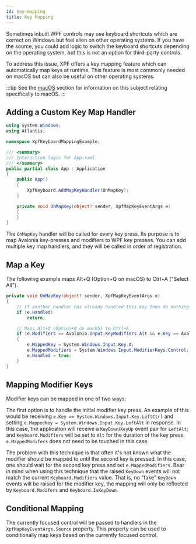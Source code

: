 ```yaml
---
id: key-mapping
title: Key Mapping
---
```


Sometimes inbuilt WPF controls may use keyboard shortcuts which are correct on Windows but feel alien on other operating systems. If you have the source, you could add logic to switch the keyboard shortcuts depending on the operating system, but this is not an option for third-party controls.

To address this issue, XPF offers a key mapping feature which can automatically map keys at runtime. This feature is most commonly needed on macOS but can also be useful on other operating systems.

:::tip
See the [macOS](../platforms/macos#key-mapping) section for information on this subject relating specifically to macOS.
:::

## Adding a Custom Key Map Handler

```csharp
using System.Windows;
using Atlantis;

namespace XpfKeyboardMappingExample;

/// <summary>
/// Interaction logic for App.xaml
/// </summary>
public partial class App : Application
{
    public App()
    {
        XpfKeyboard.AddMapKeyHandler(OnMapKey);
    }

    private void OnMapKey(object? sender, XpfMapKeyEventArgs e)
    {
    }
}
```

The `OnMapKey` handler will be called for every key press. Its purpose is to map Avalonia key-presses and modifiers to WPF key presses. You can add multiple key map handlers, and they will be called in order of registration.

## Map a Key

The following example maps Alt+Q (Option+Q on macOS) to Ctrl+A ("Select All").

```csharp
private void OnMapKey(object? sender, XpfMapKeyEventArgs e)
{
    // If another handler has already handled this key then do nothing.
    if (e.Handled)
        return;

    // Maps Alt+Q (Option+Q on macOS) to Ctrl+A
    if (e.Modifiers == Avalonia.Input.KeyModifiers.Alt && e.Key == Avalonia.Input.Key.Q)
    {
        e.MappedKey = System.Windows.Input.Key.A;
        e.MappedModifiers = System.Windows.Input.ModifierKeys.Control;
        e.Handled = true;
    }
}
```

## Mapping Modifier Keys

Modifier keys can be mapped in one of two ways:

The first option is to handle the initial modifier key press. An example of this would be receiving `e.Key == System.Windows.Input.Key.LeftCtrl` and setting `e.MappedKey = System.Windows.Input.Key.LeftAlt` in response. In this case, the application will receive a `KeyDown`/`KeyUp` event pair for `LeftAlt`; and `Keyboard.Modifiers` will be set to `Alt` for the duration of the key press. `e.MappedModifers` does not need to be touched in this case.

The problem with this technique is that often it's not known what the modifier should be mapped to until the second key is pressed. In this case, one should wait for the second key press and set `e.MappedModifiers`. Bear in mind when using this technique that the raised `KeyDown` events will not match the current `Keyboard.Modifiers` value. That is, no "fake" `KeyDown` events will be raised for the modifier key, the mapping will only be reflected by `Keyboard.Modifers` and `Keyboard.IsKeyDown`.

## Conditional Mapping

The currently focused control will be passed to handlers in the `XpfMapKeyEventArgs.Source` property. This property can be used to conditionally map keys based on the currently focused control.